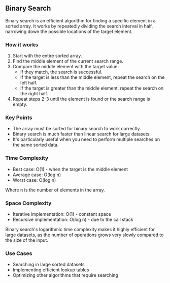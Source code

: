 ## Binary Search

Binary search is an efficient algorithm for finding a specific element in a sorted array. It works by repeatedly dividing the search interval in half, narrowing down the possible locations of the target element.

### How it works

1. Start with the entire sorted array.
2. Find the middle element of the current search range.
3. Compare the middle element with the target value:
   - If they match, the search is successful.
   - If the target is less than the middle element, repeat the search on the left half.
   - If the target is greater than the middle element, repeat the search on the right half.
4. Repeat steps 2-3 until the element is found or the search range is empty.

### Key Points

- The array must be sorted for binary search to work correctly.
- Binary search is much faster than linear search for large datasets.
- It's particularly useful when you need to perform multiple searches on the same sorted data.

### Time Complexity

- Best case: O(1) - when the target is the middle element
- Average case: O(log n)
- Worst case: O(log n)

Where n is the number of elements in the array.

### Space Complexity

- Iterative implementation: O(1) - constant space
- Recursive implementation: O(log n) - due to the call stack

Binary search's logarithmic time complexity makes it highly efficient for large datasets, as the number of operations grows very slowly compared to the size of the input.

### Use Cases

- Searching in large sorted datasets
- Implementing efficient lookup tables
- Optimizing other algorithms that require searching
